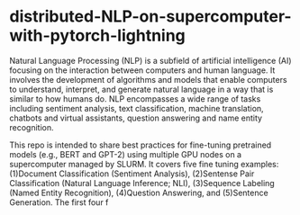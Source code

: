 # distributed-NLP-on-supercomputer-with-pytorch-lightning
Natural Language Processing (NLP) is a subfield of artificial intelligence (AI) focusing on the interaction between computers and human language. It involves the development of algorithms and models that enable computers to understand, interpret, and generate natural language in a way that is similar to how humans do. NLP encompasses a wide range of tasks including sentiment analysis, text classification, machine translation, chatbots and virtual assistants, question answering and name entity recognition. 

This repo is intended to share best practices for fine-tuning pretrained models (e.g., BERT and GPT-2) using multiple GPU nodes on a supercomputer managed by SLURM. It covers five fine tuning examples: (1)Document Classification (Sentiment Analysis), (2)Sentense Pair Classification (Natural Language Inference; NLI), (3)Sequence Labeling (Named Entity Recognition), (4)Question Answering, and (5)Sentence Generation. The first four f 

